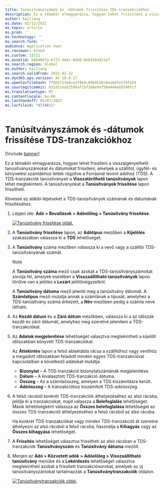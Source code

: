 ```yaml
---
title: Tanúsítványszámok és -dátumok frissítése TDS-tranzakciókhoz
description: Ez a témakör elmagyarázza, hogyan lehet frissíteni a visszaigényelhető tanúsítványszámokat és dátumokat frissíteni, amelyek a szállítói, ügyfél- és könyvelési számlákhoz lettek rögzítve a Forrásnál levont adóhoz (TDS).
author: kailiang
ms.date: 02/12/2021
ms.topic: article
ms.prod: ''
ms.technology: ''
ms.search.form: ''
audience: Application User
ms.reviewer: kfend
ms.custom: 15721
ms.assetid: b4b406fa-b772-44ec-8dd8-8eb818a921ef
ms.search.region: Global
ms.author: kailiang
ms.search.validFrom: 2021-02-12
ms.dyn365.ops.version: AX 10.0.17
ms.openlocfilehash: 7f8b5713e8ce3f9e9c89b8b3bc6ea84fe1f0fa54
ms.sourcegitcommit: 631d2cea52590af15f208e9af584446e85540fcf
ms.translationtype: MT
ms.contentlocale: hu-HU
ms.lasthandoff: 05/07/2022
ms.locfileid: "8724811"
---
```

# <a name="update-certificate-numbers-and-dates-for-tds-transactions"></a>Tanúsítványszámok és -dátumok frissítése TDS-tranzakciókhoz

[!include [banner](../includes/banner.md)]

Ez a témakör elmagyarázza, hogyan lehet frissíteni a visszaigényelhető tanúsítványszámokat és dátumokat frissíteni, amelyek a szállítói, ügyfél- és könyvelési számlákhoz lettek rögzítve a Forrásnál levont adóhoz (TDS). A TDS-tranzakciók tanúsítványait a **Visszatéríthető tanúsítványok** lapon lehet megtekinteni. A tanúsítványokat a **Tanúsítványok frissítése** lapon frissítheti.

Kövesse az alábbi lépéseket a TDS-tanúsítványok számának és dátumának frissítéséhez.

1. Lépjen ide: **Adó \> Bevallások \> Adóelőleg \> Tanúsítvány frissítése**.

    [![Tanúsítvány frissítése oldal.](./media/apac-ind-TDS-45.png)](./media/apac-ind-TDS-45.png)

2. A **Tanúsítvány frissítése** lapon, az **Adótípus** mezőben a **Kijelölés** szakaszában válassza ki a **TDS** lehetőséget.
3. A **Tanúsítvány** száma mezőben válassza ki a vevő vagy a szállító TDS-tanúsítványának számát.

    > [!NOTE]
    > A **Tanúsítvány száma** mező csak azokat a TDS-tanúsítványszámokat sorolja fel, amelyek esetében a **Visszaállítható tanúsítványok** lapon törölve van a jelölés a **Lezárt** jelölőnégyzetből.

    A **Tanúsítvány dátuma** mező jeleníti meg a tanúsítvány dátumát. A **Számlatípus** mező mutatja annak a számlának a típusát, amelyhez a TDS-tanúsítvány száma érkezett, a **Név** mezőben pedig a számla neve látható.

5. Az **Kezdő dátum** és a **Záró dátum** mezőkben, válassza ki a az időszak kezdő és záró dátumát, amelyhez meg szeretné jeleníteni a TDS-tranzakciókat.
6. Az **Adatok megjelenítése** lehetőséget választva megtekintheti a kijelölt időszakban könyvelt TDS-tranzakciókat.

    Az **Áttekintés** lapon a felső ablaktábla rácsa a szállítóhoz vagy vevőhöz a megadott időszakban feladott minden egyes TDS-tranzakcióval kapcsolatban a következő adatokat mutatja:

    - **Bizonylat** – A TDS-tranzakció bizonylatszámának megjelenítése.
    - **Dátum** – A kiválasztott TDS-tranzakció dátuma.
    - **Összeg** – Az a számlaösszeg, amelyen a TDS kiszámításra került.
    - **Adóösszeg** – A tranzakcióhoz kiszámított TDS-adóösszeg.

7. A felső rácsból konkrét TDS-tranzakciók áthelyezéséhez az alsó rácsba, jelölje ki a tranzakciókat, majd válassza a **Belefoglalás** lehetőséget. Másik lehetőségként válassza az **Összes belefoglalása** lehetőséget az összes TDS-tranzakciót áthelyezéséhez a felső rácsból az alsó rácsba.

    Ha konkrét TDS-tranzakciókat vagy minden TDS-tranzakciót át szeretne áthelyezni az alsó rácsból a felső rácsba, használja a **Kihagyás** vagy az **Összes kihagyása** lehetőséget.

8. A **Frissítés** lehetőséget választva frissítheti az alsó rácsban a TDS-tranzakciók **Tanúsítványszám** és **Tanúsítvány dátuma** mezőit.
10. Menjen az **Adó \> Közvetett adók \> Adóelőleg \> Visszaállítható tanúsítvány** menübe és a **Lekérdezés** lehetőséget választva megtekintheti azokat a frissített tranzakciósorokat, amelyek az új tanúsítványszámokat tartalmazzák a **Tanúsítványtranzakciók** oldalon.

    [![Tanúsítványtranzakciók oldal.](./media/apac-ind-TDS-46.png)](./media/apac-ind-TDS-46.png)
